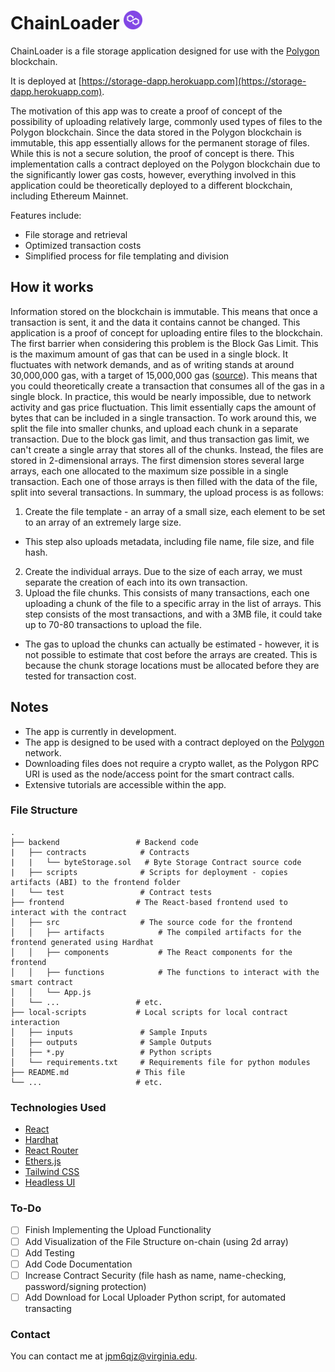 # ChainLoader <picture> <img alt="Matic Icon" width="30" src="frontend/src/matic-token-icon.svg"> </picture>

ChainLoader is a file storage application designed for use with the [Polygon](https://polygon.technology/) blockchain.

It is deployed at [https://storage-dapp.herokuapp.com](https://storage-dapp.herokuapp.com).

The motivation of this app was to create a proof of concept of the possibility of uploading relatively large, commonly used types of files to the Polygon blockchain. Since the data stored in the Polygon blockchain is immutable, this app essentially allows for the permanent storage of files. While this is not a secure solution, the proof of concept is there. This implementation calls a contract deployed on the Polygon blockchain due to the significantly lower gas costs, however, everything involved in this application could be theoretically deployed to a different blockchain, including Ethereum Mainnet. 

Features include:

- File storage and retrieval
- Optimized transaction costs
- Simplified process for file templating and division

## How it works

Information stored on the blockchain is immutable. This means that once a transaction is sent, it and the data it contains cannot be changed.  This application is a proof of concept for uploading entire files to the blockchain.  The first barrier when considering this problem is the Block Gas Limit. This is the maximum amount of gas that can be used in a single block. It fluctuates with network demands, and as of writing stands at around 30,000,000 gas, with a target of 15,000,000 gas ([source](https://blog.bitmex.com/ethereums-new-1mb-blocksize-limit/)). This means that you could theoretically create a transaction that consumes all of the gas in a single block. In practice, this would be nearly impossible, due to network activity and gas price fluctuation. This limit essentially caps the amount of bytes that can be included in a single transaction.  To work around this, we split the file into smaller chunks, and upload each chunk in a separate transaction.  Due to the block gas limit, and thus transaction gas limit, we can't create a single array that stores all of the chunks.  Instead, the files are stored in 2-dimensional arrays. The first dimension stores several large arrays, each one allocated to the maximum size possible in a single transaction.  Each one of those arrays is then filled with the data of the file, split into several transactions.  In summary, the upload process is as follows:
1. Create the file template - an array of a small size, each element to be set to an array of an extremely large size.
- This step also uploads metadata, including file name, file size, and file hash.
2. Create the individual arrays. Due to the size of each array, we must separate the creation of each into its own transaction.
3. Upload the file chunks. This consists of many transactions, each one uploading a chunk of the file to a specific array in the list of arrays. This step consists of the most transactions, and with a 3MB file, it could take up to 70-80 transactions to upload the file.
- The gas to upload the chunks can actually be estimated - however, it is not possible to estimate that cost before the arrays are created. This is because the chunk storage locations must be allocated before they are tested for transaction cost.

## Notes

* The app is currently in development.
* The app is designed to be used with a contract deployed on the [Polygon](https://polygon.technology/) network.
* Downloading files does not require a crypto wallet, as the Polygon RPC URI is used as the node/access point for the smart contract calls.
* Extensive tutorials are accessible within the app.

### File Structure

    .
    ├── backend                 # Backend code
    |   ├── contracts            # Contracts
    |   |   └── byteStorage.sol   # Byte Storage Contract source code
    |   ├── scripts              # Scripts for deployment - copies artifacts (ABI) to the frontend folder
    |   └── test                 # Contract tests
    ├── frontend                # The React-based frontend used to interact with the contract
    │   ├── src                  # The source code for the frontend
    │   │   ├── artifacts            # The compiled artifacts for the frontend generated using Hardhat
    │   │   ├── components           # The React components for the frontend
    │   │   ├── functions            # The functions to interact with the smart contract
    │   │   └── App.js               
    │   └── ...                 # etc.
    ├── local-scripts           # Local scripts for local contract interaction
    │   ├── inputs               # Sample Inputs
    │   ├── outputs              # Sample Outputs
    │   ├── *.py                 # Python scripts
    │   └── requirements.txt     # Requirements file for python modules
    ├── README.md               # This file
    └── ...                     # etc.

### Technologies Used

* [React](https://reactjs.org/)
* [Hardhat](https://hardhat.org/)
* [React Router](https://reacttraining.com/react-router/web/guides/quick-start)
* [Ethers.js](https://www.npmjs.com/package/ethers)
* [Tailwind CSS](https://tailwindcss.com/)
* [Headless UI](https://headlessui.com/)

### To-Do

- [ ] Finish Implementing the Upload Functionality
- [ ] Add Visualization of the File Structure on-chain (using 2d array)
- [ ] Add Testing
- [ ] Add Code Documentation
- [ ] Increase Contract Security (file hash as name, name-checking, password/signing protection)
- [ ] Add Download for Local Uploader Python script, for automated transacting

### Contact

You can contact me at [jpm6qjz@virginia.edu](mailto:jpm6qjz@virginia.edu).